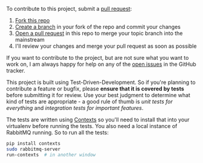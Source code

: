 To contribute to this project, submit a [pull request](https://help.github.com/articles/using-pull-requests):

1. [Fork this repo](https://help.github.com/articles/fork-a-repo)
2. [Create a branch](https://help.github.com/articles/creating-and-deleting-branches-within-your-repository#creating-a-branch) in your fork of the repo and commit your changes
3. [Open a pull request](https://help.github.com/articles/creating-a-pull-request) in this repo to merge your topic branch into the mainstream
4. I'll review your changes and merge your pull request as soon as possible

If you want to contribute to the project, but are not sure what you want to work on,
I am always happy for help on any of the [open issues](https://github.com/benjamin-hodgson/asynqp/issues)
in the GitHub tracker.

This project is built using Test-Driven-Development.
So if you're planning to contribute a feature or bugfix, please **ensure that
it is covered by tests** before submitting it for review. Use your best judgment to
determine what kind of tests are appropriate - a good rule of thumb is
*unit tests for everything* and *integration tests for important features*.

The tests are written using [Contexts](https://github.com/benjamin-hodgson/Contexts)
so you'll need to install that into your virtualenv before running the tests.
You also need a local instance of RabbitMQ running. So to run all the tests:

```bash
pip install contexts
sudo rabbitmq-server
run-contexts  # in another window
```
